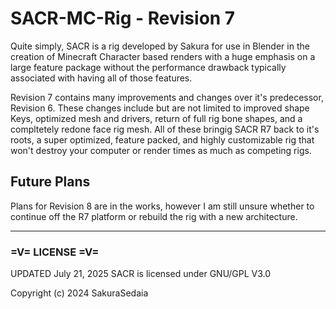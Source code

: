 # SACR-MC-Rig - Revision 7

Quite simply, SACR is a rig developed by Sakura for use in Blender in the creation of Minecraft Character based renders with a huge emphasis on a large feature package without the performance drawback typically associated with having all of those features.

Revision 7 contains many improvements and changes over it's predecessor, Revision 6. These changes include but are not limited to improved shape Keys, optimized mesh and drivers, return of full rig bone shapes, and a compltetely redone face rig mesh. All of these bringig SACR R7 back to it's roots, a super optimized, feature packed, and highly customizable rig that won't destroy your computer or render times as much as competing rigs.

## Future Plans

Plans for Revision 8 are in the works, however I am still unsure whether to continue off the R7 platform or rebuild the rig with a new architecture.

-----

### =V= LICENSE =V=

UPDATED July 21, 2025
SACR is licensed under GNU/GPL V3.0

Copyright (c) 2024 SakuraSedaia